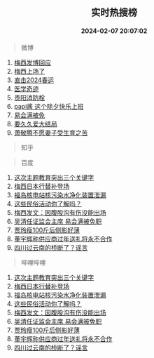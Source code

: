 <div align="center"><h2>实时热搜榜</h2><h4>2024-02-07 20:07:02</h4></div>

> 微博  

1. [梅西发博回应](https://s.weibo.com/weibo?q=%E6%A2%85%E8%A5%BF%E5%8F%91%E5%8D%9A%E5%9B%9E%E5%BA%94&t=31&band_rank=1&Refer=top)<br />
2. [梅西上场了](https://s.weibo.com/weibo?q=%23%E6%A2%85%E8%A5%BF%E4%B8%8A%E5%9C%BA%E4%BA%86%23&t=31&band_rank=2&Refer=top)<br />
3. [直击2024春运](https://s.weibo.com/weibo?q=%23%E7%9B%B4%E5%87%BB2024%E6%98%A5%E8%BF%90%23&t=31&band_rank=3&Refer=top)<br />
4. [医学奇迹](https://s.weibo.com/weibo?q=%E5%8C%BB%E5%AD%A6%E5%A5%87%E8%BF%B9&t=31&band_rank=4&Refer=top)<br />
5. [贵阳消防栓](https://s.weibo.com/weibo?q=%E8%B4%B5%E9%98%B3%E6%B6%88%E9%98%B2%E6%A0%93&t=31&band_rank=5&Refer=top)<br />
6. [papi酱 这个除夕快乐上班](https://s.weibo.com/weibo?q=papi%E9%85%B1%20%E8%BF%99%E4%B8%AA%E9%99%A4%E5%A4%95%E5%BF%AB%E4%B9%90%E4%B8%8A%E7%8F%AD&t=31&band_rank=6&Refer=top)<br />
7. [易会满被免](https://s.weibo.com/weibo?q=%23%E6%98%93%E4%BC%9A%E6%BB%A1%E8%A2%AB%E5%85%8D%23&t=31&band_rank=7&Refer=top)<br />
8. [要久久爱大结局](https://s.weibo.com/weibo?q=%23%E8%A6%81%E4%B9%85%E4%B9%85%E7%88%B1%E5%A4%A7%E7%BB%93%E5%B1%80%23&t=31&band_rank=8&Refer=top)<br />
9. [萧敬腾不愿妻子受生育之苦](https://s.weibo.com/weibo?q=%23%E8%90%A7%E6%95%AC%E8%85%BE%E4%B8%8D%E6%84%BF%E5%A6%BB%E5%AD%90%E5%8F%97%E7%94%9F%E8%82%B2%E4%B9%8B%E8%8B%A6%23&t=31&band_rank=9&Refer=top)<br />

> 知乎  


> 百度  

1. [这次主题教育突出三个关键字](https://www.baidu.com/s?wd=%E8%BF%99%E6%AC%A1%E4%B8%BB%E9%A2%98%E6%95%99%E8%82%B2%E7%AA%81%E5%87%BA%E4%B8%89%E4%B8%AA%E5%85%B3%E9%94%AE%E5%AD%97&sa=fyb_news&rsv_dl=fyb_news)<br />
2. [梅西日本行替补登场](https://www.baidu.com/s?wd=%E6%A2%85%E8%A5%BF%E6%97%A5%E6%9C%AC%E8%A1%8C%E6%9B%BF%E8%A1%A5%E7%99%BB%E5%9C%BA&sa=fyb_news&rsv_dl=fyb_news)<br />
3. [福岛核电站核污染水净化装置泄漏](https://www.baidu.com/s?wd=%E7%A6%8F%E5%B2%9B%E6%A0%B8%E7%94%B5%E7%AB%99%E6%A0%B8%E6%B1%A1%E6%9F%93%E6%B0%B4%E5%87%80%E5%8C%96%E8%A3%85%E7%BD%AE%E6%B3%84%E6%BC%8F&sa=fyb_news&rsv_dl=fyb_news)<br />
4. [这些民俗活动你了解吗？](https://www.baidu.com/s?wd=%E8%BF%99%E4%BA%9B%E6%B0%91%E4%BF%97%E6%B4%BB%E5%8A%A8%E4%BD%A0%E4%BA%86%E8%A7%A3%E5%90%97%EF%BC%9F&sa=fyb_news&rsv_dl=fyb_news)<br />
5. [梅西发文：因腹股沟有伤没能出场](https://www.baidu.com/s?wd=%E6%A2%85%E8%A5%BF%E5%8F%91%E6%96%87%EF%BC%9A%E5%9B%A0%E8%85%B9%E8%82%A1%E6%B2%9F%E6%9C%89%E4%BC%A4%E6%B2%A1%E8%83%BD%E5%87%BA%E5%9C%BA&sa=fyb_news&rsv_dl=fyb_news)<br />
6. [吴清任证监会主席 易会满被免职](https://www.baidu.com/s?wd=%E5%90%B4%E6%B8%85%E4%BB%BB%E8%AF%81%E7%9B%91%E4%BC%9A%E4%B8%BB%E5%B8%AD+%E6%98%93%E4%BC%9A%E6%BB%A1%E8%A2%AB%E5%85%8D%E8%81%8C&sa=fyb_news&rsv_dl=fyb_news)<br />
7. [贾玲瘦100斤后侧影好薄](https://www.baidu.com/s?wd=%E8%B4%BE%E7%8E%B2%E7%98%A6100%E6%96%A4%E5%90%8E%E4%BE%A7%E5%BD%B1%E5%A5%BD%E8%96%84&sa=fyb_news&rsv_dl=fyb_news)<br />
8. [董宇辉称供应商过年送礼将永不合作](https://www.baidu.com/s?wd=%E8%91%A3%E5%AE%87%E8%BE%89%E7%A7%B0%E4%BE%9B%E5%BA%94%E5%95%86%E8%BF%87%E5%B9%B4%E9%80%81%E7%A4%BC%E5%B0%86%E6%B0%B8%E4%B8%8D%E5%90%88%E4%BD%9C&sa=fyb_news&rsv_dl=fyb_news)<br />
9. [四川过云南的桥断了？谣言](https://www.baidu.com/s?wd=%E5%9B%9B%E5%B7%9D%E8%BF%87%E4%BA%91%E5%8D%97%E7%9A%84%E6%A1%A5%E6%96%AD%E4%BA%86%EF%BC%9F%E8%B0%A3%E8%A8%80&sa=fyb_news&rsv_dl=fyb_news)<br />

> 哔哩哔哩  

1. [这次主题教育突出三个关键字](https://www.baidu.com/s?wd=%E8%BF%99%E6%AC%A1%E4%B8%BB%E9%A2%98%E6%95%99%E8%82%B2%E7%AA%81%E5%87%BA%E4%B8%89%E4%B8%AA%E5%85%B3%E9%94%AE%E5%AD%97&sa=fyb_news&rsv_dl=fyb_news)<br />
2. [梅西日本行替补登场](https://www.baidu.com/s?wd=%E6%A2%85%E8%A5%BF%E6%97%A5%E6%9C%AC%E8%A1%8C%E6%9B%BF%E8%A1%A5%E7%99%BB%E5%9C%BA&sa=fyb_news&rsv_dl=fyb_news)<br />
3. [福岛核电站核污染水净化装置泄漏](https://www.baidu.com/s?wd=%E7%A6%8F%E5%B2%9B%E6%A0%B8%E7%94%B5%E7%AB%99%E6%A0%B8%E6%B1%A1%E6%9F%93%E6%B0%B4%E5%87%80%E5%8C%96%E8%A3%85%E7%BD%AE%E6%B3%84%E6%BC%8F&sa=fyb_news&rsv_dl=fyb_news)<br />
4. [这些民俗活动你了解吗？](https://www.baidu.com/s?wd=%E8%BF%99%E4%BA%9B%E6%B0%91%E4%BF%97%E6%B4%BB%E5%8A%A8%E4%BD%A0%E4%BA%86%E8%A7%A3%E5%90%97%EF%BC%9F&sa=fyb_news&rsv_dl=fyb_news)<br />
5. [梅西发文：因腹股沟有伤没能出场](https://www.baidu.com/s?wd=%E6%A2%85%E8%A5%BF%E5%8F%91%E6%96%87%EF%BC%9A%E5%9B%A0%E8%85%B9%E8%82%A1%E6%B2%9F%E6%9C%89%E4%BC%A4%E6%B2%A1%E8%83%BD%E5%87%BA%E5%9C%BA&sa=fyb_news&rsv_dl=fyb_news)<br />
6. [吴清任证监会主席 易会满被免职](https://www.baidu.com/s?wd=%E5%90%B4%E6%B8%85%E4%BB%BB%E8%AF%81%E7%9B%91%E4%BC%9A%E4%B8%BB%E5%B8%AD+%E6%98%93%E4%BC%9A%E6%BB%A1%E8%A2%AB%E5%85%8D%E8%81%8C&sa=fyb_news&rsv_dl=fyb_news)<br />
7. [贾玲瘦100斤后侧影好薄](https://www.baidu.com/s?wd=%E8%B4%BE%E7%8E%B2%E7%98%A6100%E6%96%A4%E5%90%8E%E4%BE%A7%E5%BD%B1%E5%A5%BD%E8%96%84&sa=fyb_news&rsv_dl=fyb_news)<br />
8. [董宇辉称供应商过年送礼将永不合作](https://www.baidu.com/s?wd=%E8%91%A3%E5%AE%87%E8%BE%89%E7%A7%B0%E4%BE%9B%E5%BA%94%E5%95%86%E8%BF%87%E5%B9%B4%E9%80%81%E7%A4%BC%E5%B0%86%E6%B0%B8%E4%B8%8D%E5%90%88%E4%BD%9C&sa=fyb_news&rsv_dl=fyb_news)<br />
9. [四川过云南的桥断了？谣言](https://www.baidu.com/s?wd=%E5%9B%9B%E5%B7%9D%E8%BF%87%E4%BA%91%E5%8D%97%E7%9A%84%E6%A1%A5%E6%96%AD%E4%BA%86%EF%BC%9F%E8%B0%A3%E8%A8%80&sa=fyb_news&rsv_dl=fyb_news)<br />
